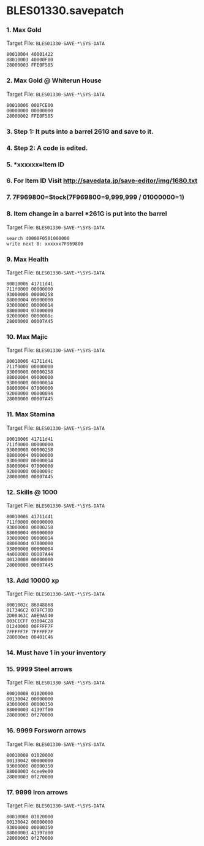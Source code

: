 # BLES01330.savepatch

### 1. Max Gold

Target File: `BLES01330-SAVE-*\SYS-DATA`

```
80010004 40001422
88010003 40000F00
28000003 FFE0F505
```

### 2. Max Gold @ Whiterun House

Target File: `BLES01330-SAVE-*\SYS-DATA`

```
80010006 000FCE00
00000000 00000000
28000002 FFE0F505
```

### 3. Step 1: It puts into a barrel 261G and save to it.
### 4. Step 2: A code is edited.
### 5. *xxxxxx=Item ID
### 6. For Item ID Visit http://savedata.jp/save-editor/img/1680.txt
### 7. 7F969800=Stock(7F969800=9,999,999 / 01000000=1)
### 8. Item change in a barrel *261G is put into the barrel

Target File: `BLES01330-SAVE-*\SYS-DATA`

```
search 40000F0501000000
write next 0: xxxxxx7F969800
```

### 9. Max Health

Target File: `BLES01330-SAVE-*\SYS-DATA`

```
80010006 41711d41
711f0000 00000000
93000000 00000258
88000004 09000000
93000000 00000014
88000004 07000000
92000000 0000008c
28000000 00007A45
```

### 10. Max Majic

Target File: `BLES01330-SAVE-*\SYS-DATA`

```
80010006 41711d41
711f0000 00000000
93000000 00000258
88000004 09000000
93000000 00000014
88000004 07000000
92000000 00000094
28000000 00007A45
```

### 11. Max Stamina

Target File: `BLES01330-SAVE-*\SYS-DATA`

```
80010006 41711d41
711f0000 00000000
93000000 00000258
88000004 09000000
93000000 00000014
88000004 07000000
92000000 0000009c
28000000 00007A45
```

### 12. Skills @ 1000

Target File: `BLES01330-SAVE-*\SYS-DATA`

```
80010006 41711d41
711f0000 00000000
93000000 00000258
88000004 09000000
93000000 00000014
88000004 07000000
93000000 00000004
4a000000 00007A44
40120008 00000000
28000000 00007A45
```

### 13. Add 10000 xp

Target File: `BLES01330-SAVE-*\SYS-DATA`

```
8001002c 86848868
817346C2 079FC70D
2D00463C A0E9A540
003CECFF 03004C28
D1240000 00FFFF7F
7FFFFF7F 7FFFFF7F
280000eb 00401C46
```

### 14.  Must have 1 in your inventory
### 15. 9999 Steel arrows

Target File: `BLES01330-SAVE-*\SYS-DATA`

```
80010008 01020000
00130042 00000000
93000000 00000350
88000003 41397f00
28000003 0f270000
```

### 16. 9999 Forsworn arrows

Target File: `BLES01330-SAVE-*\SYS-DATA`

```
80010008 01020000
00130042 00000000
93000000 00000350
88000003 4cee9e00
28000003 0f270000
```

### 17. 9999 Iron arrows

Target File: `BLES01330-SAVE-*\SYS-DATA`

```
80010008 01020000
00130042 00000000
93000000 00000350
88000003 41397d00
28000003 0f270000
```

